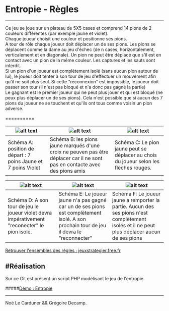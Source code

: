 # Entropie - Règles	
--------------------	


Ce jeu se joue sur un plateau de 5X5 cases et comprend 14 pions de 2 couleurs différentes (par
exemple jaune et violet).	
Chaque joueur choisit une couleur et positionne ses pions.	
A tour de rôle chaque joueur doit déplacer un de ses pions. Les pions se déplacent comme la dame
au jeu d'échec (de n cases, horizontalement, verticalement et en diagonale). Un pion ne peut être
déplacé que s'il est en contact avec un pion de la même couleur. Les captures et les sauts
sont interdit.	
Si un pion d'un joueur est complètement isolé (sans aucun pion autour de lui), le joueur doit tenter à
son tour de jeu d'effectuer un mouvement afin qu'il ne soit plus seul. Si cette
"reconnexion" est impossible, le joueur doit passer son tour (il n'est pas bloqué et n'a donc pas
gagné la partie)	
Le gagnant est le premier joueur qui ne peut plus jouer et qui est bloqué (ne peux plus déplacer un
de ses pions). Cela n'est possible que si aucun des 7 pions du joueur ne se touchent et qu'ils ont tous
comme voisin un pion adverse.	

			
				
==========

![alt text](http://jeuxstrategieter.free.fr/jeu_entropie/ex1.jpg) | ![alt text](http://jeuxstrategieter.free.fr/jeu_entropie/ex4.gif) | ![alt text](http://jeuxstrategieter.free.fr/jeu_entropie/ex3.gif) |
| --------------------------- |----------------|--------------------|
|Schéma A: position de départ : 7 poins Jaune et 7 poins Violet| Schéma B: les pions jaune marqués d'une croix ne peuven pas être déplacer car il ne sont pas en contacte avec des pions amis | Schéma C: Le pion jaune peut se déplacer au chois du joueur selon les flèches rouges. | 

	
![alt text](http://jeuxstrategieter.free.fr/jeu_entropie/ex2.gif) | ![alt text](http://jeuxstrategieter.free.fr/jeu_entropie/ex6.gif) | ![alt text](http://jeuxstrategieter.free.fr/jeu_entropie/ex5.gif)|	
|-------|---------|----------|
|Schéma D: A son tour de jeu le joueur violet devra impérativement "reconecter" le pion isolé. | Schéma E: Le joueur jaune n'a pas gagné car un de ses pions est complètement isolé. A son prochain tour de jeu il devra le "reconnecter" | Schéma F: Le joueur jaune a remporter la partie. Aucun des ses pions n'est complètement isolés et il ne peut plus déplacer aucun de ses pions|

		
		
[Retrouver l'ensembles des règles : jeuxstrategier.free.fr](http://jeuxstrategieter.free.fr/Entropie_complet.php)



#Réalisation	
--------------	

Sur ce Git est présent un script PHP modélisant le jeu de l'entropie.	
	
#####[Démo : Entropie](http://supern0n0.xyz/Entropie/entropie.php)	
	
	
		
------------------------------------------------------------	
Noé Le Carduner && Grégoire Decamp.
